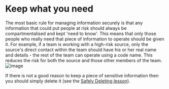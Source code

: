 [Title]: # (Keep what you need)
[Order]: # (0)

# Keep what you need

The most basic rule for managing information securely is that any information that could put people at risk should always be compartmentalised and kept 'need to know'. This means that only those people who really need that piece of information to operate should be given it. For example, if a team is working with a high-risk source, only the source's direct contact within the team should have his or her real name and details - the rest of the team can operate using a code name. This reduces the risk for both the source and those other members of the team.
![image](managing_information1.png)

If there is not a good reason to keep a piece of sensitive information then you should simply delete it (see the [Safely Deleting lesson](umbrella://lesson/safely-deleting)).